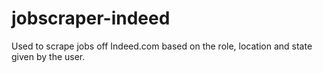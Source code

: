 # jobscraper-indeed
Used to scrape jobs off Indeed.com based on the role, location and state given by the user. 

